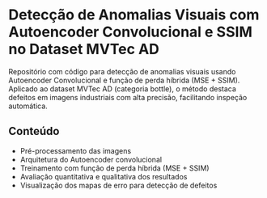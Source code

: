 # Detecção de Anomalias Visuais com Autoencoder Convolucional e SSIM no Dataset MVTec AD

Repositório com código para detecção de anomalias visuais usando Autoencoder Convolucional e função de perda híbrida (MSE + SSIM). Aplicado ao dataset MVTec AD (categoria bottle), o método destaca defeitos em imagens industriais com alta precisão, facilitando inspeção automática.

## Conteúdo

- Pré-processamento das imagens
- Arquitetura do Autoencoder convolucional
- Treinamento com função de perda híbrida (MSE + SSIM)
- Avaliação quantitativa e qualitativa dos resultados
- Visualização dos mapas de erro para detecção de defeitos
